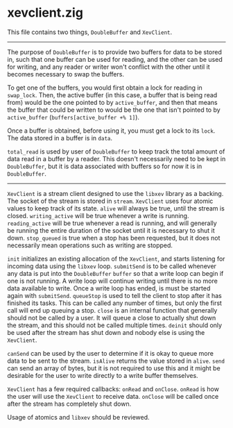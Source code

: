 # xevclient.zig

This file contains two things, `DoubleBuffer` and `XevClient`.

---

The purpose of `DoubleBuffer` is to provide two buffers for data to be stored in, such
    that one buffer can be used for reading, and the other can be used for writing,
    and any reader or writer won't conflict with the other until it becomes
    necessary to swap the buffers.

To get one of the buffers, you would first obtain a lock for reading in `swap_lock`.
    Then, the active buffer (in this case, a buffer that is being read from) would be
    the one pointed to by `active_buffer`, and then that means the buffer that could
    be written to would be the one that isn't pointed to by `active_buffer`
    (`buffers[active_buffer +% 1]`).

Once a buffer is obtained, before using it, you must get a lock to its `lock`. The data
    stored in a buffer is in `data`.

`total_read` is used by user of `DoubleBuffer` to keep track the total amount of data
    read in a buffer by a reader. This doesn't necessarily need to be kept in
    `DoubleBuffer`, but it is data associated with buffers so for now it is in
    `DoubleBuffer`. 

---

`XevClient` is a stream client designed to use the `libxev` library as a backing.
    The socket of the stream is stored in `stream`. `XevClient` uses four atomic values
    to keep track of its state. `alive` will always be true, until the stream is closed.
    `writing_active` will be true whenever a write is running. `reading_active` will
    be true whenever a read is running, and will generally be running the entire
    duration of the socket until it is necessary to shut it down. `stop_queued` is true
    when a stop has been requested, but it does not necessarily mean operations such
    as writing are stopped.

`init` initializes an existing allocation of the `XevClient`, and starts listening for
    incoming data using the `libxev` loop. `submitSend` is to be called whenever any
    data is put into the `DoubleBuffer` `buffer` so that a write loop can begin if one
    is not running. A write loop will continue writing until there is no more data
    available to write. Once a write loop has ended, is must be started again with
    `submitSend`. `queueStop` is used to tell the client to stop after it has finished
    its tasks. This can be called any number of times, but only the first call will
    end up queuing a stop. `close` is an internal function that generally should not be
    called by a user. It will queue a close to actually shut down the stream, and this
    should not be called multiple times. `deinit` should only be used after the stream
    has shut down and nobody else is using the `XevClient`.

`canSend` can be used by the user to determine if it is okay to queue more data to be
    sent to the stream. `isAlive` returns the value stored in `alive`. `send` can send
    an array of bytes, but it is not required to use this and it might be desirable
    for the user to write directly to a write buffer themselves.

`XevClient` has a few required callbacks: `onRead` and `onClose`. `onRead` is how the
    user will use the `XevClient` to receive data. `onClose` will be called once after
    the stream has completely shut down.

Usage of atomics and `libxev` should be reviewed.
